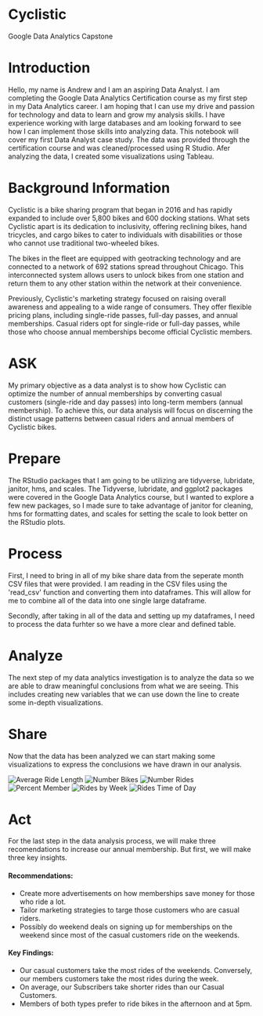 # Cyclistic
Google Data Analytics Capstone

# Introduction

Hello, my name is Andrew and I am an aspiring Data Analyst. I am completing the Google Data Analytics Certification course as my first step in my Data Analytics career. I am hoping that I can use my drive and passion for technology and data to learn and grow my analysis skills. I have experience working with large databases and am looking forward to see how I can implement those skills into analyzing data. This notebook will cover my first Data Analyst case study. The data was provided through the certification course and was cleaned/processed using R Studio. Afer analyzing the data, I created some visualizations using Tableau.

# Background Information

Cyclistic is a bike sharing program that began in 2016 and has rapidly expanded to include over 5,800 bikes and 600 docking stations. What sets Cyclistic apart is its dedication to inclusivity, offering reclining bikes, hand tricycles, and cargo bikes to cater to individuals with disabilities or those who cannot use traditional two-wheeled bikes.

The bikes in the fleet are equipped with geotracking technology and are connected to a network of 692 stations spread throughout Chicago. This interconnected system allows users to unlock bikes from one station and return them to any other station within the network at their convenience.

Previously, Cyclistic's marketing strategy focused on raising overall awareness and appealing to a wide range of consumers. They offer flexible pricing plans, including single-ride passes, full-day passes, and annual memberships. Casual riders opt for single-ride or full-day passes, while those who choose annual memberships become official Cyclistic members.

# ASK

My primary objective as a data analyst is to show how Cyclistic can optimize the number of annual memberships by converting casual customers (single-ride and day passes) into long-term members (annual membership). To achieve this, our data analysis will focus on discerning the distinct usage patterns between casual riders and annual members of Cyclistic bikes.

# Prepare

The RStudio packages that I am going to be utilizing are tidyverse, lubridate, janitor, hms, and scales. The Tidyverse, lubridate, and ggplot2 packages were covered in the Google Data Analytics course, but I wanted to explore a few new packages, so I made sure to take advantage of janitor for cleaning, hms for formatting dates, and scales for setting the scale to look better on the RStudio plots.

# Process

First, I need to bring in all of my bike share data from the seperate month CSV files that were provided. I am reading in the CSV files using the 'read_csv' function and converting them into dataframes. This will allow for me to combine all of the data into one single large dataframe.

Secondly, after taking in all of the data and setting up my dataframes, I need to process the data furhter so we have a more clear and defined table.

# Analyze

The next step of my data analytics investigation is to analyze the data so we are able to draw meaningful conclusions from what we are seeing. This includes creating new variables that we can use down the line to create some in-depth visualizations.

# Share

Now that the data has been analyzed we can start making some visualizations to express the conclusions we have drawn in our analysis.

![Average Ride Length](https://github.com/BoyceA25/Cyclistic/blob/main/AvgRideLength.png?raw=true) 
![Number Bikes](https://github.com/BoyceA25/Cyclistic/blob/main/NumBikesPerType.png?raw=true) 
![Number Rides](https://github.com/BoyceA25/Cyclistic/blob/main/NumRidesbyMemType.png?raw=true) 
![Percent Member](https://github.com/BoyceA25/Cyclistic/blob/main/PercentMemberType.png?raw=true) 
![Rides by Week](https://github.com/BoyceA25/Cyclistic/blob/main/RidesPerWeekDay.png?raw=true) 
![Rides Time of Day](https://github.com/BoyceA25/Cyclistic/blob/main/RidesTimeDay.png?raw=true) 


# Act

For the last step in the data analysis process, we will make three recomendations to increase our annual membership. But first, we will make three key insights.

#### Recommendations:
* Create more advertisements on how memberships save money for those who ride a lot.
* Tailor marketing strategies to targe those customers who are casual riders.
* Possibly do weekend deals on signing up for memberships on the weekend since most of the casual customers ride on the weekends.

#### Key Findings:
* Our casual customers take the most rides of the weekends. Conversely, our members customers take the most rides during the week.
* On average, our Subscribers take shorter rides than our Casual Customers.
* Members of both types prefer to ride bikes in the afternoon and at 5pm.

